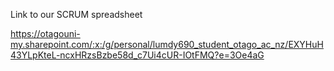 Link to our SCRUM spreadsheet

https://otagouni-my.sharepoint.com/:x:/g/personal/lumdy690_student_otago_ac_nz/EXYHuH43YLpKteL-ncxHRzsBzbe58d_c7Ui4cUR-IOtFMQ?e=3Oe4aG
